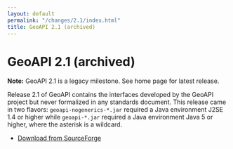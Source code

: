 ```yaml
---
layout: default
permalink: "/changes/2.1/index.html"
title: GeoAPI 2.1 (archived)
---
```


<h1>GeoAPI 2.1 (archived)</h1>

<div class="bg-red-100 border border-red-400 text-red-700 px-4 py-3 my-4 rounded relative" role="alert">
  <strong class="font-bold">Note:</strong>
  <span class="block sm:inline">GeoAPI 2.1 is a legacy milestone. See home page for latest release.</span>
</div>

<p>
  Release 2.1 of GeoAPI contains the interfaces developed by the GeoAPI project
  but never formalized in any standards document.
  This release came in two flavors: <code>geoapi-nogenerics-*.jar</code> required
  a Java environment J2SE 1.4 or higher while <code>geoapi-*.jar</code> required a
  Java environment Java 5 or higher, where the asterisk is a wildcard.
</p>

<ul>
  <li><a href="https://sourceforge.net/projects/geoapi/files/GeoAPI-2_1_1.zip/download" class="externalLink">Download from SourceForge</a></li>
</ul>
